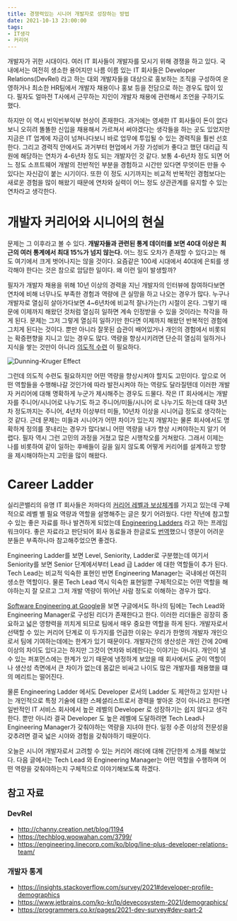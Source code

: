 ```yaml
---
title: 경쟁력있는 시니어 개발자로 성장하는 방법
date: 2021-10-13 23:00:00
tags:
- IT생각
- 커리어
---
```

개발자가 귀한 시대이다. 여러 IT 회사들이 개발자를 모시기 위해 경쟁을 하고 있다. 
국내에서는 여전히 생소한 용어지만 나름 이름 있는 IT 회사들은 Developer Relations(DevRel) 라고 하는 대외 개발자들을 대상으로 홍보하는 조직을 구성하여 운영하거나 최소한 HR팀에서 개발자 채용이나 홍보 등을 전담으로 하는 경우도 많이 있다. 필자도 얼마전 T사에서 근무하는 지인이 개발자 채용에 관련해서 조언을 구하기도 했다.

하지만 이 역시 빈익빈부익부 현상이 존재한다. 과거에는 영세한 IT 회사들이 돈이 없다보니 오히려 똘똘한 신입을 채용해서 가르쳐서 써야겠다는 생각들을 하는 곳도 있었지만 지금은 IT 업계에 자금이 넘쳐나다보니 바로 업무에 투입될 수 있는 경력직을 훨씬 선호한다. 그리고 경력직 안에서도 과거부터 현업에서 가장 가성비가 좋다고 했던 대리급 직원에 해당하는 연차가 4-6년차 정도 되는 개발자인 것 같다. 보통 4-6년차 정도 되면 어느 정도 소프트웨어 개발의 전반적인 부분을 경험하고 시간만 있다면 무엇이든 만들 수 있다는 자신감이 붙는 시기이다. 또한 이 정도 시기까지는 비교적 반복적인 경험보다는 새로운 경험을 많이 해왔기 때문에 연차와 실력이 어느 정도 상관관계를 유지할 수 있는 연차라고 생각한다.


# 개발자 커리어와 시니어의 현실
문제는 그 이후라고 볼 수 있다. <b>개발자들과 관련된 통계 데이터를 보면 40대 이상은 최근의 여러 통계에서 최대 15%가 넘지 않는다.</b> 어느 정도 오차가 존재할 수 있다고는 해도 여기에서 크게 벗어나지는 않을 것이다. 요즘같은 100세 시대에서 40대에 은퇴를 생각해야 한다는 것은 참으로 암담한 일이다. 왜 이런 일이 발생할까?

필자가 개발자 채용을 위해 10년 이상의 경력을 지닌 개발자의 인터뷰에 참여하다보면 연차에 비해 너무나도 부족한 경험과 역량에 큰 실망을 하고 나오는 경우가 많다. 누구나 개발자로 열심히 살아가다보면 4~6년차에 비교적 잘나가는(?) 시절이 온다. 그렇기 때문에 이제까지 해왔던 것처럼 열심히 일하면 계속 인정받을 수 있을 것이라는 착각을 하게 된다. 문제는 그저 그렇게 열심히 일하기만 한다면 이제까지 해왔던 반복적인 경험에 그치게 된다는 것이다. 뿐만 아니라 잘못된 습관이 배어있거나 개인의 경험에서 비롯되는 확증편향을 지니고 있는 경우도 많다. 역량을 향상시키려면 단순히 열심히 일하거나 지식을 쌓는 것만이 아니라 [의도적 수련](https://wonderer80.github.io/2021/06/23/%EB%8B%B9%EC%8B%A0%EC%9D%B4-%EC%95%84%EB%AC%B4%EB%A6%AC-%EA%B3%B5%EB%B6%80%ED%95%B4%EB%8F%84-%EA%B0%9C%EB%B0%9C-%EC%8B%A4%EB%A0%A5%EC%9D%B4-%EB%8A%98%EC%A7%80-%EC%95%8A%EB%8A%94-%EC%9D%B4%EC%9C%A0/) 이 필요하다. 

![Dunning-Kruger Effect](https://upload.wikimedia.org/wikipedia/commons/4/49/Dunning-Kruger-Effect-en.png "더닝 크루거 효과로 인한 과도한 자신감은 덤")

그런데 의도적 수련도 필요하지만 어떤 역량을 향상시켜야 할지도 고민이다. 앞으로 어떤 역할들을 수행해나갈 것인가에 따라 발전시켜야 하는 역량도 달라질텐데 이러한 개발자 커리어에 대해 명확하게 누군가 제시해주는 경우도 드물다. 작은 IT 회사에서는 개발자를 주니어/시니어로 나누기도 하고 주니어/미들/시니어 로 나누기도 하는데 대략 3년차 정도까지는 주니어, 4년차 이상부터 미들, 10년차 이상을 시니어급 정도로 생각하는 것 같다. 근데 문제는 미들과 시니어가 어떤 차이가 있는지 개발자는 물론 회사에서도 명확하게 정의를 못내리는 경우가 많다보니 어떤 역량을 내가 향상 시켜야하는지 알기 어렵다. 필자 역시 그런 고민의 과정을 거쳤고 많은 시행착오를 거쳐왔다. 그래서 이제는 나를 비롯하여 같이 일하는 후배들이 길을 잃지 않도록 어떻게 커리어를 설계하고 방향을 제시해야하는지 고민을 많이 해왔다.

# Career Ladder
실리콘밸리의 유명 IT 회사들은 저마다의 [커리어 레벨과 보상체계](https://www.levels.fyi/?compare=Microsoft,Apple,Amazon,Google,Facebook&track=Software%20Engineer)를 가지고 있는데 구체적으로 레벨 별 필요 역량과 역할을 설명해주는 글은 찾기 어려웠다. 다만 작년에 참고할 수 있는 좋은 자료를 하나 발견하게 되었는데 [Engineering Ladders](http://www.engineeringladders.com/) 라고 하는 프레임워크이다. 좋은 자료라고 판단되어 회사 동료들과 한글로도 [번역](https://wonderer80.github.io/engineeringladders/)했으니 영문이 어려운 분들은 부족하나마 참고해주었으면 좋겠다.

Engineering Ladder를 보면 Level, Seniority, Ladder로 구분했는데 여기서 Seniority를 보면 Senior 단계에서부터 Lead 급 Ladder 에 대한 역할들이 추가 된다. Tech Lead는 비교적 익숙한 표현인 반면 Engineering Manager는 국내에선 여전히 생소한 역할이다. 물론 Tech Lead 역시 익숙한 표현일뿐 구체적으로는 어떤 역할을 해야하는지 잘 모르고 그저 개발 역량이 뛰어난 사람 정도로 이해하는 경우가 많다. 

[Software Engineering at Google](https://abseil.io/resources/swe_at_google.2.pdf)을 보면 구글에서도 하나의 팀에는 Tech Lead와 Engineering Manager로 구성된 리더가 존재한다고 한다. 이러한 리더들은 굉장히 중요하고 넓은 영향력을 끼치게 되므로 팀에서 매우 중요한 역할을 하게 된다. 개발자로서 선택할 수 있는 커리어 단계로 이 두가지를 언급한 이유는 우리가 한명의 개발자 개인으로서 팀에 기여하는데에는 한계가 있기 때문이다. 개발자간의 생산성은 개인 간에 20배 이상의 차이도 있다고는 하지만 그것이 연차와 비례한다는 이야기는 아니다. 개인이 낼 수 있는 퍼포먼스에는 한계가 있기 때문에 냉정하게 보았을 때 회사에서도 굳이 역할이나 생산성 측면에서 큰 차이가 없는데 몸값은 비싸고 나이도 많은 개발자를 채용했을 떄의 메리트는 떨어진다. 

물론 Engineering Ladder 에서도 Developer 로서의 Ladder 도 제안하고 있지만 나는 개인적으로 특정 기술에 대한 스페셜리스트로서 경력을 쌓아온 것이 아니라고 한다면 일반적인 IT 서비스 회사에서 높은 레벨의 Developer 로 성장하기는 쉽지 않다고 생각한다. 뿐만 아니라 결국 Developer 도 높은 레벨에 도달하려면 Tech Lead나 Engineering Manager가 갖춰야하는 역량을 지녀야 한다. 일정 수준 이상의 전문성을 갖추려면 결국 넓은 시야와 경험을 갖춰야하기 때문이다.

오늘은 시니어 개발자로서 고려할 수 있는 커리어 래더에 대해 간단한게 소개를 해보았다. 다음 글에서는 Tech Lead 와 Engineering Manager는 어떤 역할을 수행하며 어떤 역량을 갖춰야하는지 구체적으로 이야기해보도록 하겠다.

## 참고 자료
### DevRel
- http://channy.creation.net/blog/1194
- https://techblog.woowahan.com/3799/
- https://engineering.linecorp.com/ko/blog/line-plus-developer-relations-team/

### 개발자 통계
- https://insights.stackoverflow.com/survey/2021#developer-profile-demographics
- https://www.jetbrains.com/ko-kr/lp/devecosystem-2021/demographics/
- https://programmers.co.kr/pages/2021-dev-survey#dev-part-2

